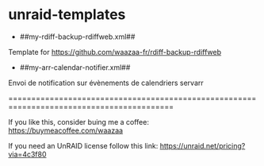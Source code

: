 # unraid-templates

- ##my-rdiff-backup-rdiffweb.xml##

Template for https://github.com/waazaa-fr/rdiff-backup-rdiffweb

- ##my-arr-calendar-notifier.xml##

Envoi de notification sur évènements de calendriers servarr



==========================================================================================

If you like this, consider buing me a coffee: https://buymeacoffee.com/waazaa

If you need an UnRAID license follow this link: https://unraid.net/pricing?via=4c3f80
